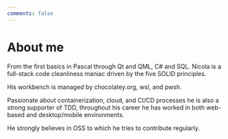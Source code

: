 ```yaml
---
comments: false
---
```


# About me

From the first basics in Pascal through Qt and QML, C# and SQL.
Nicola is a full-stack code cleanliness maniac driven by the five SOLID principles.

His workbench is managed by chocolatey.org, wsl, and pwsh.

Passionate about containerization, cloud, and CI/CD processes he is also a strong supporter of TDD, throughout his career he has worked in both web-based and desktop/mobile environments.

He strongly believes in OSS to which he tries to contribute regularly.
